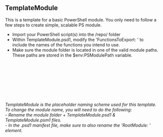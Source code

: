 ## TemplateModule ##
This is a template for a basic PowerShell module. You only need to follow a few steps to create simple, scalable PS module.
- Import your PowerShell script(s) into the /repo/ folder 
- Within TemplateModule.psd1, modify the 'FunctionsToExport: ' to include the names of the functions you intend to use.
- Make sure the module folder is located in one of the valid module paths. These paths are stored in the $env:PSModulePath variable.


<br><br>
<br><br>
<br><br>


## ##
*TemplateModule is the placeholder naming scheme used for this template. To change the module name, you will need to do the following:*
<br>- *Rename the module folder + TemplateModule.psd1 & TemplateModule.psm1 files.*
<br>- *In the .psd1 manifest file, make sure to also rename the 'RootModule: ' element.*
## ##
